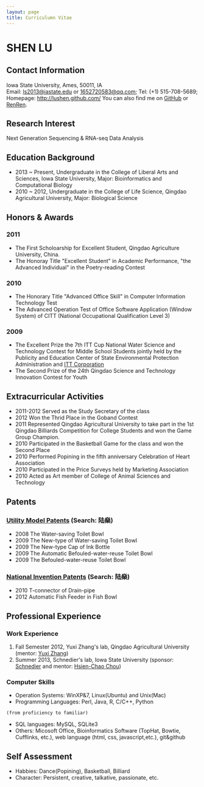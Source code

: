 ```yaml
---
layout: page
title: Curriculumn Vitae
---
```


# SHEN LU

## Contact Information

Iowa State University, Ames, 50011, IA  
Email: ls2013@iastate.edu or 1652720583@qq.com; Tel: (+1) 515-708-5689; 
Homepage: <http://lushen.github.com/>
You can also find me on [GitHub](https://github.com/lushen) or [RenRen](http://www.renren.com/351544831).  

## Research Interest

Next Generation Sequencing & RNA-seq Data Analysis

## Education Background

- 2013 ~ Present, Undergraduate in the College of Liberal Arts and Sciences, Iowa State University, Major: Bioinformatics and Computational Biology
- 2010 ~ 2012, Undergraduate in the College of Life Science, Qingdao Agricultural University, Major: Biological Science

## Honors & Awards


### 2011

- The First Scholoarship for Excellent Student, Qingdao Agriculture University, China.
- The Honoray Title "Excellent Student" in Academic Performance, "the Advanced Individual" in the Poetry-reading Contest

### 2010

- The Honorary Title "Advanced Office Skill" in Computer Information Technology Test
- The Advanced Operation Test of Office Software Application (Window System) of CITT (National Occupational Qualification Level 3)

### 2009

- The Excellent Prize the 7th ITT Cup National Water Science and Technology Contest for Middle School Students jointly held by the Publicity and Education Center of State Environmental Protection Administration and [ITT Corporation](http://www.itt.com/) 
- The Second Prize of the 24th Qingdao Science and Technology Innovation Contest for Youth

## Extracurricular Activities

- 2011-2012 Served as the Study Secretary of the class
- 2012      Won the Thrid Place in the Goband Contest
- 2011      Represented Qingdao Agricultural University to take part in the 1st Qingdao Billiards Competition for College Students and won the Game Group Champion.
- 2010      Participated in the Basketball Game for the class and won the Second Place
- 2010      Performed Popining in the fifth anniversary Celebration of Heart Association
- 2010      Participated in the Price Surveys held by Marketing Association
- 2010      Acted as Art member of College of Animal Sciences and Technology

## Patents

### [Utility Model Patents](http://www.sipo.gov.cn/zljs) (Search: 陆燊)

- 2008 The Water-saving Toilet Bowl
- 2009 The New-type of Water-saving Toilet Bowl
- 2009 The New-type Cap of Ink Bottle
- 2009 The Automatic Befouled-water-reuse Toilet Bowl
- 2009 The Befouled-water-reuse Toilet Bowl

### [National Invention Patents](http://www.sipo.gov.cn/zljs) (Search: 陆燊)

- 2010 T-connector of Drain-pipe
- 2012 Automatic Fish Feeder in Fish Bowl

## Professional Experience

### Work Experience

1. Fall Semester 2012, Yuxi Zhang's lab, Qingdao Agricultural University (mentor: [Yuxi Zhang]())
2. Summer 2013, Schnedier's lab, Iowa State University (sponsor: [Schnedier](http://www.gdcb.iastate.edu/News/news_item_sschneidercarver.shtml) and mentor: [Hsien-Chao Chou](http://www.bcb.iastate.edu/students/studentpics.html#chou_h))

### Computer Skills

- Operation Systems: WinXP&7, Linux(Ubuntu) and Unix(Mac) 
- Programming Languages: Perl, Java, R, C/C++, Python 
```
(from proficiency to familiar)
```
- SQL languages: MySQL, SQLite3
- Others: Micosoft Office, Bioinformatics Software (TopHat, Bowtie, Cufflinks, etc.), web language (html, css, javascript,etc.), git&github

## Self Assessment

- Habbies: Dance(Popining), Basketball, Billiard
- Character: Persistent, creative, talkative, passionate, etc.

